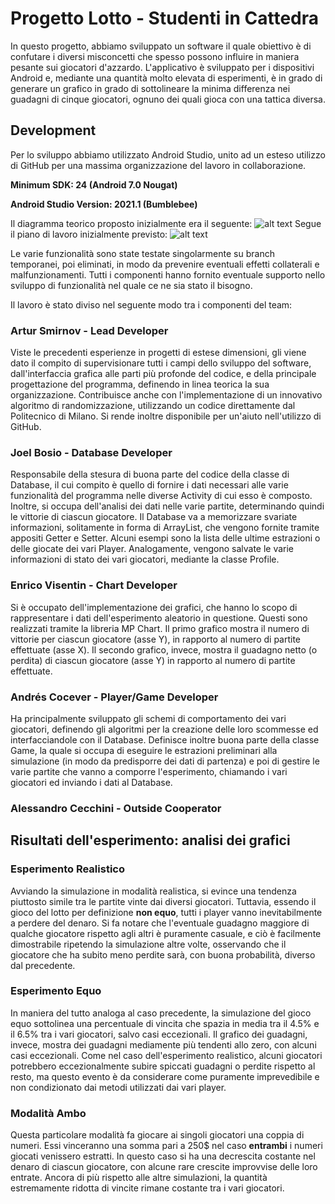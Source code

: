 # Progetto Lotto - Studenti in Cattedra

In questo progetto, abbiamo sviluppato un software il quale obiettivo è
di confutare i diversi misconcetti che spesso possono influire in
maniera pesante sui giocatori d'azzardo. L'applicativo è sviluppato per i
dispositivi Android e, mediante una quantità molto elevata di esperimenti,
è in grado di generare un grafico in grado di sottolineare la minima
differenza nei guadagni di cinque giocatori, ognuno dei quali gioca con
una tattica diversa.

## Development

Per lo sviluppo abbiamo utilizzato Android Studio, unito ad un esteso
utilizzo di GitHub per una massima organizzazione del lavoro in
collaborazione. 

__Minimum SDK: 24 \(Android 7.0 Nougat\)__

__Android Studio Version: 2021.1 \(Bumblebee\)__

Il diagramma teorico proposto inizialmente era il seguente:
![alt text](https://github.com/VoltDevelopers/Simulation-lotto/blob/TestVersion-lotto/proj.svg?raw=true)
Segue il piano di lavoro inizialmente previsto:
![alt text](https://github.com/VoltDevelopers/Simulation-lotto/blob/TestVersion-lotto/templine.svg?raw=true)

Le varie funzionalità sono state testate singolarmente
su branch temporanei, poi eliminati, in modo da prevenire eventuali
effetti collaterali e malfunzionamenti.
Tutti i componenti hanno fornito eventuale supporto nello sviluppo di
funzionalità nel quale ce ne sia stato il bisogno.

Il lavoro è stato diviso nel seguente modo tra i componenti del team:

### Artur Smirnov - Lead Developer

Viste le precedenti esperienze in progetti di estese dimensioni, gli
viene dato il compito di supervisionare tutti i campi dello sviluppo del
software, dall'interfaccia grafica alle parti più profonde del codice,
e della principale progettazione del programma, definendo in linea
teorica la sua organizzazione. Contribuisce anche con l'implementazione
di un innovativo algoritmo di randomizzazione, utilizzando un codice
direttamente dal Politecnico di Milano.
Si rende inoltre disponibile per un'aiuto nell'utilizzo di GitHub.

### Joel Bosio - Database Developer

Responsabile della stesura di buona parte del codice della classe di
Database, il cui compito è quello di fornire i dati necessari alle
varie funzionalità del programma nelle diverse Activity di cui esso
è composto. Inoltre, si occupa dell'analisi dei dati nelle varie
partite, determinando quindi le vittorie di ciascun giocatore.
Il Database va a memorizzare svariate informazioni, solitamente in
forma di ArrayList, che vengono fornite tramite appositi Getter e 
Setter. Alcuni esempi sono la lista delle ultime estrazioni o delle
giocate dei vari Player. Analogamente, vengono salvate le varie
informazioni di stato dei vari giocatori, mediante la classe Profile.

### Enrico Visentin - Chart Developer

Si è occupato dell'implementazione dei grafici, che hanno lo scopo di
rappresentare i dati dell'esperimento aleatorio in questione. Questi
sono realizzati tramite la libreria MP Chart. Il primo grafico mostra
il numero di vittorie per ciascun giocatore (asse Y), in rapporto al
numero di partite effettuate (asse X). Il secondo grafico, invece,
mostra il guadagno netto (o perdita) di ciascun giocatore (asse Y) in
rapporto al numero di partite effettuate.

### Andrés Cocever - Player/Game Developer

Ha principalmente sviluppato gli schemi di comportamento dei vari
giocatori, definendo gli algoritmi per la creazione delle loro
scommesse ed interfacciandole con il Database. Definisce inoltre buona
parte della classe Game, la quale si occupa di eseguire le estrazioni 
preliminari alla simulazione (in modo da predisporre dei dati di
partenza) e poi di gestire le varie partite che vanno a comporre
l'esperimento, chiamando i vari giocatori ed inviando i dati al
Database.

### Alessandro Cecchini - Outside Cooperator

## Risultati dell'esperimento: analisi dei grafici

### Esperimento Realistico

Avviando la simulazione in modalità realistica, si evince una tendenza
piuttosto simile tra le partite vinte dai diversi giocatori. Tuttavia,
essendo il gioco del lotto per definizione **non equo**, tutti i player
vanno inevitabilmente a perdere del denaro. Si fa notare che l'eventuale
guadagno maggiore di qualche giocatore rispetto agli altri è puramente
casuale, e ciò è facilmente dimostrabile ripetendo la simulazione
altre volte, osservando che il giocatore che ha subito meno perdite
sarà, con buona probabilità, diverso dal precedente.

### Esperimento Equo

In maniera del tutto analoga al caso precedente, la simulazione del gioco
equo sottolinea una percentuale di vincita che spazia in media tra il
4.5% e il 6.5% tra i vari giocatori, salvo casi eccezionali. Il grafico
dei guadagni, invece, mostra dei guadagni mediamente più tendenti allo
zero, con alcuni casi eccezionali. Come nel caso dell'esperimento
realistico, alcuni giocatori potrebbero eccezionalmente subire spiccati
guadagni o perdite rispetto al resto, ma questo evento è da considerare
come puramente imprevedibile e non condizionato dai metodi utilizzati dai
vari player.

### Modalità Ambo

Questa particolare modalità fa giocare ai singoli giocatori una coppia
di numeri. Essi vinceranno una somma pari a 250$ nel caso **entrambi** i
numeri giocati venissero estratti. In questo caso si ha una decrescita
costante nel denaro di ciascun giocatore, con alcune rare crescite
improvvise delle loro entrate. Ancora di più rispetto alle altre
simulazioni, la quantità estremamente ridotta di vincite rimane 
costante tra i vari giocatori.
